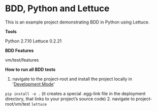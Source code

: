 BDD, Python and Lettuce
=============

This is an example project demonstrating BDD in Python using Lettuce. 

**Tools**

Python 2.7.10
Lettuce 0.2.21


**BDD Features**

vm/test/features

**How to run all BDD tests**

1. navigate to the project-root and install the project locally in '[Development Mode](https://pythonhosted.org/setuptools/setuptools.html#development-mode)'
  
 ```pip install -e .``` (it creates a special .egg-link file in the deployment directory, that links to your project’s source code)
2. navigate to project-root/vm/test ```lettuce```
